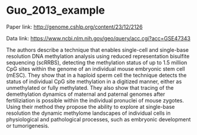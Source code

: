 # Guo_2013_example

Paper link: http://genome.cshlp.org/content/23/12/2126

Data link: https://www.ncbi.nlm.nih.gov/geo/query/acc.cgi?acc=GSE47343

The authors describe a technique that enables single-cell and single-base resolution DNA methylation analysis using reduced representation bisulfite sequencing (scRRBS), detecting the methylation status of up to 1.5 million CpG sites within the genome of an individual mouse embryonic stem cell (mESC). They show that in a haploid sperm cell the technique detects the status of individual CpG site methylation in a digitized manner, either as unmethylated or fully methylated. They also show that tracing of the demethylation dynamics of maternal and paternal genomes after fertiliziation is possible within the individual pronuclei of mouse zygotes. Using their method they propose the ability to explore at single-base resolution the dynamic methylome landscapes of individual cells in physiological and pathological processes, such as embryonic development or tumorigenesis.
